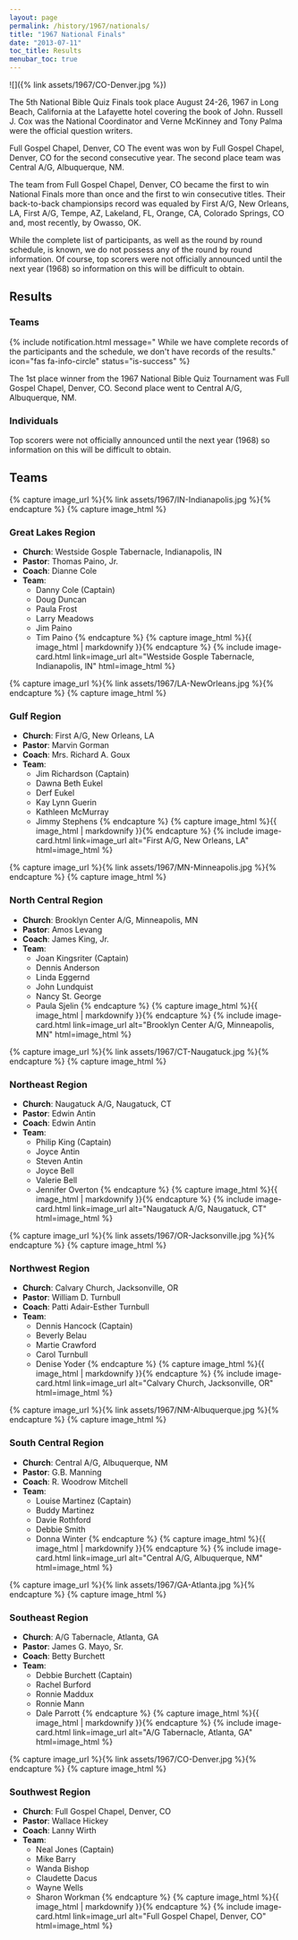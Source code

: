 ```yaml
---
layout: page
permalink: /history/1967/nationals/
title: "1967 National Finals"
date: "2013-07-11"
toc_title: Results
menubar_toc: true
---
```


![]({% link assets/1967/CO-Denver.jpg %})

The 5th National Bible Quiz Finals took place August 24-26, 1967 in Long Beach, California at the Lafayette hotel covering the book of John. Russell J. Cox was the National Coordinator and Verne McKinney and Tony Palma were the official question writers.

Full Gospel Chapel, Denver, CO
The event was won by Full Gospel Chapel, Denver, CO for the second consecutive year. The second place team was Central A/G, Albuquerque, NM.

The team from Full Gospel Chapel, Denver, CO became the first to win National Finals more than once and the first to win consecutive titles. Their back-to-back championsips record was equaled by First A/G, New Orleans, LA, First A/G, Tempe, AZ, Lakeland, FL, Orange, CA, Colorado Springs, CO and, most recently, by Owasso, OK.

While the complete list of participants, as well as the round by round schedule, is known, we do not possess any of the round by round information. Of course, top scorers were not officially announced until the next year (1968) so information on this will be difficult to obtain.

## Results

### Teams

{% include notification.html
   message="
While we have complete records of the participants and the schedule, we don't have records of the results."
   icon="fas fa-info-circle"
   status="is-success" %}

The 1st place winner from the 1967 National Bible Quiz Tournament was Full Gospel Chapel, Denver, CO. Second place went to Central A/G, Albuquerque, NM.

### Individuals

Top scorers were not officially announced until the next year (1968) so information on this will be difficult to obtain.

## Teams

{% capture image_url %}{% link assets/1967/IN-Indianapolis.jpg %}{% endcapture %}
{% capture image_html %}
### Great Lakes Region

* **Church**: Westside Gosple Tabernacle, Indianapolis, IN
* **Pastor**: Thomas Paino, Jr.
* **Coach**: Dianne Cole
* **Team**:
    * Danny Cole (Captain)
    * Doug Duncan
    * Paula Frost
    * Larry Meadows
    * Jim Paino
    * Tim Paino
{% endcapture %}
{% capture image_html %}{{ image_html | markdownify }}{% endcapture %}
{% include image-card.html link=image_url alt="Westside Gosple Tabernacle, Indianapolis, IN" html=image_html %}

{% capture image_url %}{% link assets/1967/LA-NewOrleans.jpg %}{% endcapture %}
{% capture image_html %}
### Gulf Region

* **Church**: First A/G, New Orleans, LA
* **Pastor**: Marvin Gorman
* **Coach**: Mrs. Richard A. Goux
* **Team**:
    * Jim Richardson (Captain)
    * Dawna Beth Eukel
    * Derf Eukel
    * Kay Lynn Guerin
    * Kathleen McMurray
    * Jimmy Stephens
{% endcapture %}
{% capture image_html %}{{ image_html | markdownify }}{% endcapture %}
{% include image-card.html link=image_url alt="First A/G, New Orleans, LA" html=image_html %}

{% capture image_url %}{% link assets/1967/MN-Minneapolis.jpg %}{% endcapture %}
{% capture image_html %}
### North Central Region

* **Church**: Brooklyn Center A/G, Minneapolis, MN
* **Pastor**: Amos Levang
* **Coach**: James King, Jr.
* **Team**:
    * Joan Kingsriter (Captain)
    * Dennis Anderson
    * Linda Eggernd
    * John Lundquist
    * Nancy St. George
    * Paula Sjelin
{% endcapture %}
{% capture image_html %}{{ image_html | markdownify }}{% endcapture %}
{% include image-card.html link=image_url alt="Brooklyn Center A/G, Minneapolis, MN" html=image_html %}

{% capture image_url %}{% link assets/1967/CT-Naugatuck.jpg %}{% endcapture %}
{% capture image_html %}
### Northeast Region

* **Church**: Naugatuck A/G, Naugatuck, CT
* **Pastor**: Edwin Antin
* **Coach**: Edwin Antin
* **Team**:
    * Philip King (Captain)
    * Joyce Antin
    * Steven Antin
    * Joyce Bell
    * Valerie Bell
    * Jennifer Overton
{% endcapture %}
{% capture image_html %}{{ image_html | markdownify }}{% endcapture %}
{% include image-card.html link=image_url alt="Naugatuck A/G, Naugatuck, CT" html=image_html %}

{% capture image_url %}{% link assets/1967/OR-Jacksonville.jpg %}{% endcapture %}
{% capture image_html %}
### Northwest Region

* **Church**: Calvary Church, Jacksonville, OR
* **Pastor**: William D. Turnbull
* **Coach**: Patti Adair-Esther Turnbull
* **Team**:
    * Dennis Hancock (Captain)
    * Beverly Belau
    * Martie Crawford
    * Carol Turnbull
    * Denise Yoder
{% endcapture %}
{% capture image_html %}{{ image_html | markdownify }}{% endcapture %}
{% include image-card.html link=image_url alt="Calvary Church, Jacksonville, OR" html=image_html %}

{% capture image_url %}{% link assets/1967/NM-Albuquerque.jpg %}{% endcapture %}
{% capture image_html %}
### South Central Region

* **Church**: Central A/G, Albuquerque, NM
* **Pastor**: G.B. Manning
* **Coach**: R. Woodrow Mitchell
* **Team**:
    * Louise Martinez (Captain)
    * Buddy Martinez
    * Davie Rothford
    * Debbie Smith
    * Donna Winter
{% endcapture %}
{% capture image_html %}{{ image_html | markdownify }}{% endcapture %}
{% include image-card.html link=image_url alt="Central A/G, Albuquerque, NM" html=image_html %}

{% capture image_url %}{% link assets/1967/GA-Atlanta.jpg %}{% endcapture %}
{% capture image_html %}
### Southeast Region

* **Church**: A/G Tabernacle, Atlanta, GA
* **Pastor**: James G. Mayo, Sr.
* **Coach**: Betty Burchett
* **Team**:
    * Debbie Burchett (Captain)
    * Rachel Burford
    * Ronnie Maddux
    * Ronnie Mann
    * Dale Parrott
{% endcapture %}
{% capture image_html %}{{ image_html | markdownify }}{% endcapture %}
{% include image-card.html link=image_url alt="A/G Tabernacle, Atlanta, GA" html=image_html %}

{% capture image_url %}{% link assets/1967/CO-Denver.jpg %}{% endcapture %}
{% capture image_html %}
### Southwest Region

* **Church**: Full Gospel Chapel, Denver, CO
* **Pastor**: Wallace Hickey
* **Coach**: Lanny Wirth
* **Team**: 
    * Neal Jones (Captain)
    * Mike Barry
    * Wanda Bishop
    * Claudette Dacus
    * Wayne Wells
    * Sharon Workman
{% endcapture %}
{% capture image_html %}{{ image_html | markdownify }}{% endcapture %}
{% include image-card.html link=image_url alt="Full Gospel Chapel, Denver, CO" html=image_html %}

